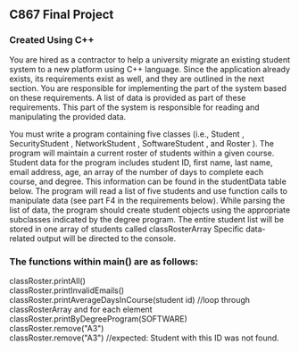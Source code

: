 ## C867 Final Project

### Created Using C++

You are hired as a contractor to help a university migrate an existing student system to a new platform using C++ language. Since the application already exists, its requirements exist as well, and they are outlined in the next section. You are responsible for implementing the part of the system based on these requirements. A list of data is provided as part of these requirements. This part of the system is responsible for reading and manipulating the provided data.

You must write a program containing five classes (i.e., Student , SecurityStudent , NetworkStudent , SoftwareStudent , and Roster ). The program will maintain a current roster of students within a given course. Student data for the program includes student ID, first name, last name, email address, age, an array of the number of days to complete each course, and degree. This information can be found in the studentData table below. The program will read a list of five students and use function calls to manipulate data (see part F4 in the requirements below). While parsing the list of data, the program should create student objects using the appropriate subclasses indicated by the degree program. The entire student list will be stored in one array of students called classRosterArray Specific data-related output will be directed to the console.

### The functions within main() are as follows: 

classRoster.printAll() <br/>
classRoster.printInvalidEmails() <br/>
classRoster.printAverageDaysInCourse(student id) //loop through classRosterArray and for each element <br/>
classRoster.printByDegreeProgram(SOFTWARE) <br/>
classRoster.remove("A3") <br/>
classRoster.remove("A3") //expected: Student with this ID was not found. <br/>
